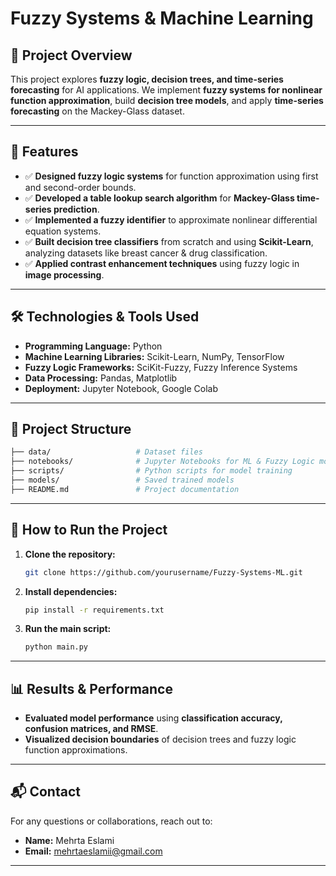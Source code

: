 # **Fuzzy Systems & Machine Learning**

## **🔹 Project Overview**
This project explores **fuzzy logic, decision trees, and time-series forecasting** for AI applications. We implement **fuzzy systems for nonlinear function approximation**, build **decision tree models**, and apply **time-series forecasting** on the Mackey-Glass dataset.

---

## **📌 Features**
- ✅ **Designed fuzzy logic systems** for function approximation using first and second-order bounds.
- ✅ **Developed a table lookup search algorithm** for **Mackey-Glass time-series prediction**.
- ✅ **Implemented a fuzzy identifier** to approximate nonlinear differential equation systems.
- ✅ **Built decision tree classifiers** from scratch and using **Scikit-Learn**, analyzing datasets like breast cancer & drug classification.
- ✅ **Applied contrast enhancement techniques** using fuzzy logic in **image processing**.

---

## **🛠️ Technologies & Tools Used**
- **Programming Language:** Python
- **Machine Learning Libraries:** Scikit-Learn, NumPy, TensorFlow
- **Fuzzy Logic Frameworks:** SciKit-Fuzzy, Fuzzy Inference Systems
- **Data Processing:** Pandas, Matplotlib
- **Deployment:** Jupyter Notebook, Google Colab

---

## **📂 Project Structure**
```bash
├── data/                   # Dataset files
├── notebooks/              # Jupyter Notebooks for ML & Fuzzy Logic models
├── scripts/                # Python scripts for model training
├── models/                 # Saved trained models
├── README.md               # Project documentation
```

---

## **🚀 How to Run the Project**
1. **Clone the repository:**
   ```bash
   git clone https://github.com/yourusername/Fuzzy-Systems-ML.git
   ```
2. **Install dependencies:**
   ```bash
   pip install -r requirements.txt
   ```
3. **Run the main script:**
   ```bash
   python main.py
   ```

---

## **📊 Results & Performance**
- **Evaluated model performance** using **classification accuracy, confusion matrices, and RMSE**.
- **Visualized decision boundaries** of decision trees and fuzzy logic function approximations.

---

## **📬 Contact**
For any questions or collaborations, reach out to:
- **Name:** Mehrta Eslami
- **Email:** mehrtaeslamii@gmail.com


---


